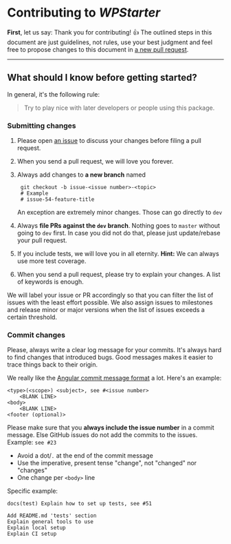 # Contributing to _WPStarter_
**First**, let us say: Thank you for contributing! :+1:
The outlined steps in this document are just guidelines, not rules, 
use your best judgment and feel free to propose changes to this document 
in [a new pull request][github-pr-link].

---

## What should I know before getting started?
In general, it's the following rule:

> Try to play nice with later developers or people using this package.

### Submitting changes
1. Please open [an issue][github-issues-link] 
   to discuss your changes before filing a pull request.
2. When you send a pull request, we will love you forever.
3. Always add changes to **a new branch** named 

        git checkout -b issue-<issue number>-<topic>
        # Example
        # issue-54-feature-title

    An exception are extremely minor changes. Those can go directly to `dev`  

4. Always **file PRs against the `dev` branch**. Nothing goes to `master` without 
   going to `dev` first. In case you did not do that, please just update/rebase 
   your pull request.
5. If you include tests, we will love you in all eternity. 
   **Hint:** We can always use more test coverage.
6. When you send a pull request, please try to explain your changes. A list of 
   keywords is enough.

We will label your issue or PR accordingly so that you can filter the list of 
issues with the least effort possible. We also assign issues to milestones and 
release minor or major versions when the list of issues exceeds a certain 
threshold.

### Commit changes
Please, always write a clear log message for your commits. It's always hard 
to find changes that introduced bugs. Good messages makes it easier to trace 
things back to their origin.

We really like the 
[Angular commit message format][angular-contrib-docs-link] 
a lot. Here's an example:

```
<type>(<scope>) <subject>, see #<issue number>
    <BLANK LINE>
<body>
    <BLANK LINE>
<footer (optional)>
```

Please make sure that you **always include the issue number** in a commit message. 
Else GitHub issues do not add the commits to the issues. Example: `see #23`

 * Avoid a dot/`.` at the end of the commit message
 * Use the imperative, present tense "change", not "changed" nor "changes"
 * One change per `<body>` line

Specific example:

```
docs(test) Explain how to set up tests, see #51

Add README.md 'tests' section
Explain general tools to use
Explain local setup
Explain CI setup
```

[github-pr-link]: https://github.com/wecodemore/wpstarter/compare
[github-issues-link]: https://github.com/wecodemore/wpstarter/issues/new
[angular-contrib-docs-link]: https://github.com/angular/angular.js/blob/5d695e5566212d93da0fc1281d5d39ffee0039a3/CONTRIBUTING.md#commit-message-format